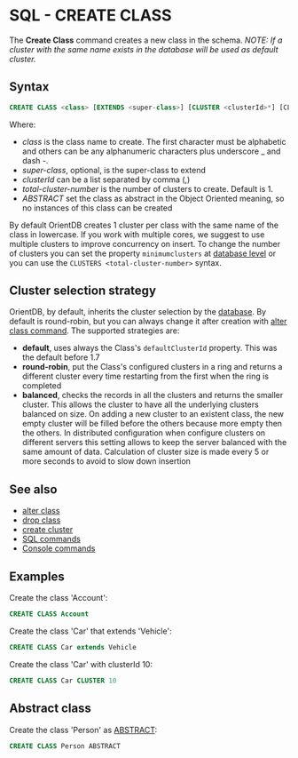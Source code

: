 # SQL - CREATE CLASS

The **Create Class** command creates a new class in the schema. *NOTE: If a cluster with the same name exists in the database will be used as default cluster.*

## Syntax

```sql
CREATE CLASS <class> [EXTENDS <super-class>] [CLUSTER <clusterId>*] [CLUSTERS <total-cluster-number>] [ABSTRACT]
```

Where:
- *class* is the class name to create. The first character must be alphabetic and others can be any alphanumeric characters plus underscore _ and dash -.
- *super-class*, optional, is the super-class to extend
- *clusterId* can be a list separated by comma (,)
- *total-cluster-number* is the number of clusters to create. Default is 1.
- *ABSTRACT* set the class as abstract in the Object Oriented meaning, so no instances of this class can be created

By default OrientDB creates 1 cluster per class with the same name of the class in lowercase. If you work with multiple cores, we suggest to use multiple clusters to improve concurrency on insert. To change the number of clusters you can set the property ```minimumclusters``` at [database level](SQL-Alter-Database.md) or you can use the `CLUSTERS <total-cluster-number>` syntax.

## Cluster selection strategy
OrientDB, by default, inherits the cluster selection by the [database](SQL-Alter-Database.md). By default is round-robin, but you can always change it after creation with [alter class command](SQL-Alter-Class.md). The supported strategies are:
- **default**, uses always the Class's ```defaultClusterId``` property. This was the default before 1.7
- **round-robin**, put the Class's configured clusters in a ring and returns a different cluster every time restarting from the first when the ring is completed
- **balanced**, checks the records in all the clusters and returns the smaller cluster. This allows the cluster to have all the underlying clusters balanced on size. On adding a new cluster to an existent class, the new empty cluster will be filled before the others because more empty then the others. In distributed configuration when configure clusters on different servers this setting allows to keep the server balanced with the same amount of data. Calculation of cluster size is made every 5 or more seconds to avoid to slow down insertion

## See also
- [alter class](SQL-Alter-Class.md)
- [drop class](SQL-Drop-Class.md)
- [create cluster](SQL-Create-Cluster.md)
- [SQL commands](SQL.md)
- [Console commands](Console-Commands.md)

## Examples

Create the class 'Account':
```sql
CREATE CLASS Account
```

Create the class 'Car' that extends 'Vehicle':
```sql
CREATE CLASS Car extends Vehicle
```

Create the class 'Car' with clusterId 10:
```sql
CREATE CLASS Car CLUSTER 10
```

## Abstract class

Create the class 'Person' as [ABSTRACT](Concepts.md#abstract-class):
```sql
CREATE CLASS Person ABSTRACT
```
